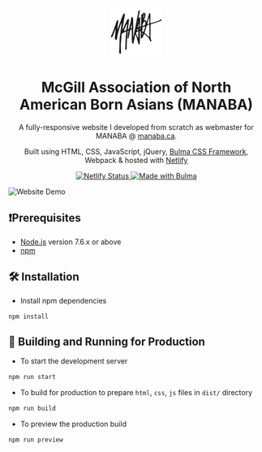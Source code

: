 <div align="center">
	<img alt ="MANABA Logo" src="./src/assets/manaba-black-tight.svg" width="100"/>
</div>
<h1 align="center">
	McGill Association of North American Born Asians (MANABA)
</h1>
<p align="center">
	A fully-responsive website I developed from scratch as webmaster for MANABA @ <a href='manaba.ca' target="_blank">manaba.ca</a>.
</p>
<p align="center">
	Built using HTML, CSS, JavaScript, jQuery, <a href='https://bulma.io/' target="_blank">Bulma CSS Framework</a>, Webpack & hosted with <a href='http://netlify.com/' target="_blank">Netlify</a>
</p>
<p align="center">
    <a href="https://app.netlify.com/sites/manaba/deploys" target="_blank">
        <img src="https://api.netlify.com/api/v1/badges/a953c3b2-3086-4ada-8c7d-f9e9dd8732e2/deploy-status" alt="Netlify Status"/>
    </a>
    <a href="https://bulma.io" target="_blank">
        <img src="https://bulma.io/images/made-with-bulma.png" alt="Made with Bulma" width="128" height="24">
    </a>
</p>

![Website Demo](demo.gif)

## ❗️Prerequisites

-   [Node.js](https://nodejs.org/) version 7.6.x or above
-   [npm](https://www.npmjs.com/get-npm)

## 🛠 Installation

-   Install npm dependencies

```sh
npm install
```

## 🚀 Building and Running for Production

-   To start the development server

```sh
npm run start
```

-   To build for production to prepare `html`, `css`, `js` files in `dist/` directory

```sh
npm run build
```

-   To preview the production build

```sh
npm run preview
```
